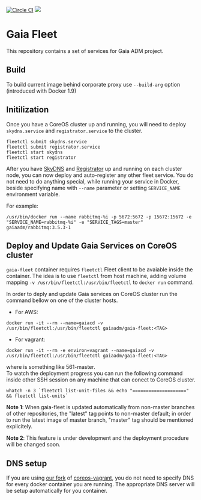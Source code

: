 [![Circle CI](https://circleci.com/gh/gaia-adm/gaia-fleet.svg?style=svg)](https://circleci.com/gh/gaia-adm/gaia-fleet)
[![](https://badge.imagelayers.io/gaiaadm/gaia-fleet:latest.svg)](https://imagelayers.io/?images=gaiaadm/gaia-fleet:latest 'Get your own badge on imagelayers.io')

# Gaia Fleet

This repository contains a set of services for Gaia ADM project.

## Build

To build current image behind corporate proxy use `--build-arg` option (introduced with Docker 1.9)

## Initilization

Once you have a CoreOS cluster up and running, you will need to deploy `skydns.service` and `registrator.service` to the cluster.

```
fleetctl submit skydns.service
fleetctl submit registrator.service
fleetctl start skydns
fleetctl start registrator
```

After you have [SkyDNS](https://github.com/skynetservices/skydns) and [Registrator](https://github.com/gliderlabs/registrator) up and running on each cluster node, you can now deploy and auto-register any other fleet service.
You do not need to do anything special, while running your service in Docker, beside specifying name with `--name` parameter or setting `SERVICE_NAME` environment variable.

For example:
```
/usr/bin/docker run --name rabbitmq-%i -p 5672:5672 -p 15672:15672 -e "SERVICE_NAME=rabbitmq-%i" -e "SERVICE_TAGS=master" gaiaadm/rabbitmq:3.5.3-1

```

## Deploy and Update Gaia Services on CoreOS cluster

`gaia-fleet` container requires `fleetctl` Fleet client to be avaiable inside the container. The idea is to use `fleetctl` from host machine, adding volume mapping `-v /usr/bin/fleetctl:/usr/bin/fleetctl` to `docker run` command.

In order to deply and update Gaia services on CoreOS cluster run the command bellow on one of the cluster hosts.
* For AWS:
```
docker run -it --rm --name=gaiacd -v /usr/bin/fleetctl:/usr/bin/fleetctl gaiaadm/gaia-fleet:<TAG>
```
* For vagrant:
```
docker run -it --rm -e environ=vagrant --name=gaiacd -v /usr/bin/fleetctl:/usr/bin/fleetctl gaiaadm/gaia-fleet:<TAG>
```
where <TAG> is something like 561-master.  
To watch the deployment progress you can run the following command inside other SSH session on any machine that can conect to CoreOS cluster.

```
whatch -n 3 `fleetctl list-unit-files && echo "====================" && fleetctl list-units`
```

**Note 1**: When gaia-fleet is updated automatically from non-master branches of other repositories, the "latest" tag points to non-master default; in order to run the latest image of master branch, "master" tag should be mentioned explicitely.

**Note 2**: This feature is under development and the deployment procedure will be changed soon.

## DNS setup

If you are using [our fork](https://github.com/gaia-adm/coreos-vagrant) of [coreos-vagrant](https://github.com/coreos/coreos-vagrant), you do not need to specify DNS for every docker container you are running. The appropriate DNS server will be setup automatically for you container.
